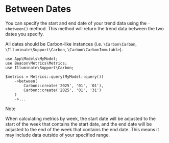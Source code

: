 # Between Dates

You can specify the start and end date of your trend data using the `->between()` method. This method will
return the trend data between the two dates you specify.

All dates should be Carbon-like instances (i.e. `\Carbon\Carbon`, `\Illuminate\Support\Carbon`, `\Carbon\CarbonImmutable`).

```php{6-9}
use App\Models\MyModel;
use Beacon\Metrics\Metrics;
use Illuminate\Support\Carbon;

$metrics = Metrics::query(MyModel::query())
    ->between(
        Carbon::create('2025', '01', '01'), 
        Carbon::create('2025', '01', '31')
    )
    ->...
```

> [!NOTE]
> When calculating metrics by week, the start date will be adjusted to the start of the week that contains the start date,
> and the end date will be adjusted to the end of the week that contains the end date. This means it may include data outside
> of your specified range.
